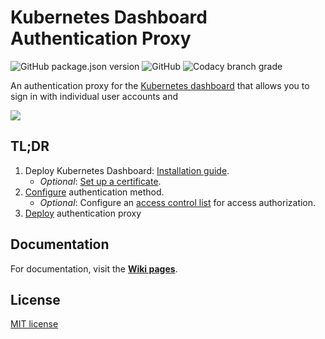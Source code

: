 # Kubernetes Dashboard Authentication Proxy

![GitHub package.json version](https://img.shields.io/github/package-json/v/mdschweda/kubernetes-dashboard-auth.svg) ![GitHub](https://img.shields.io/github/license/mdschweda/kubernetes-dashboard-auth.svg) ![Codacy branch grade](https://img.shields.io/codacy/grade/cdda7e5eb60145e5a9640b248a797e77/master.svg)

An authentication proxy for the [Kubernetes dashboard](https://github.com/kubernetes/dashboard) that allows you to sign in with individual user accounts and 

![](https://raw.githubusercontent.com/wiki/mdschweda/kubernetes-dashboard-auth/assets/login.png)

## TL;DR

1. Deploy Kubernetes Dashboard: [Installation guide](https://github.com/kubernetes/dashboard/wiki/Installation).
   - *Optional*: [Set up a certificate](https://github.com/kubernetes/dashboard/wiki/Installation#recommended-setup).
2. [Configure](https://github.com/mdschweda/kubernetes-dashboard-auth/blob/master/deploy/config.yaml) authentication method.
   - *Optional*: Configure an [access control list](https://github.com/mdschweda/kubernetes-dashboard-auth/blob/master/deploy/acl.yaml) for access authorization.
3. [Deploy](https://github.com/mdschweda/kubernetes-dashboard-auth/blob/master/deploy/deployment.yaml) authentication proxy

## Documentation

For documentation, visit the **[Wiki pages](https://github.com/mdschweda/kubernetes-dashboard-auth/wiki)**.

## License

[MIT license](https://github.com/mdschweda/kubernetes-dashboard-auth/blob/master/LICENSE)
